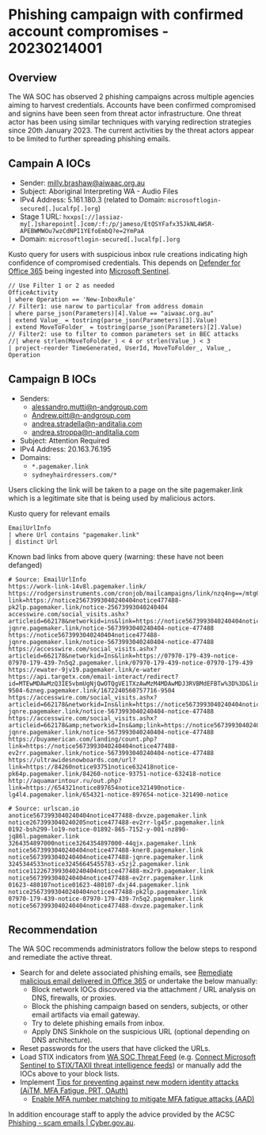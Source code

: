 # Phishing campaign with confirmed account compromises - 20230214001

## Overview
The WA SOC has observed 2 phishing campaigns across multiple agencies aiming to harvest credentials. Accounts have been confirmed compromised and signins have been seen from threat actor infrastructure. One threat actor has been using similar techniques with varying redirection strategies since 20th January 2023. The current activities by the threat actors appear to be limited to further spreading phishing emails.

## Campain A IOCs

- Sender: milly.brashaw@aiwaac.org.au
- Subject: Aboriginal Interpreting WA - Audio Files
- IPv4 Address: 5.161.180.3 (related to Domain: `microsoftlogin-secured[.]ucalfp[.]org`)
- Stage 1 URL: `hxxps[://]assiaz-my[.]sharepoint[.]com/:f:/p/jameso/EtQSYFafx35JkNL4WSR-APEBWMWOu7wzCdNPI1YEfoEmbQ?e=2YmPaA`
- Domain: `microsoftlogin-secured[.]ucalfp[.]org`

Kusto query for users with suspicious inbox rule creations indicating high confidence of compromised credentials. This depends on [Defender for Office 365](https://learn.microsoft.com/en-us/microsoft-365/security/office-365-security/defender-for-office-365?view=o365-worldwide) being ingested into [Microsoft Sentinel](https://learn.microsoft.com/en-us/azure/sentinel/connect-microsoft-365-defender?tabs=MDO).

```kusto
// Use Filter 1 or 2 as needed
OfficeActivity
| where Operation == 'New-InboxRule'
// Filter1: use narow to particular from address domain
| where parse_json(Parameters)[4].Value == "aiwaac.org.au"
| extend Value_ = tostring(parse_json(Parameters)[3].Value)
| extend MoveToFolder_ = tostring(parse_json(Parameters)[2].Value)
// Filter2: use to filter to common parameters set in BEC attacks
//| where strlen(MoveToFolder_) < 4 or strlen(Value_) < 3
| project-reorder TimeGenerated, UserId, MoveToFolder_, Value_, Operation
```

## Campaign B IOCs

- Senders:
    - alessandro.mutti@n-andgroup.com
    - Andrew.pitt@n-andgroup.com
    - andrea.stradella@n-anditalia.com
    - andrea.stroppa@n-anditalia.com
- Subject: Attention Required
- IPv4 Address: 20.163.76.195
- Domains:
    - `*.pagemaker.link`
    - `sydneyhairdressers.com/*`

Users clicking the link will be taken to a page on the site pagemaker.link which is a legitimate site that is being used by malicious actors.

Kusto query for relevant emails
```kusto
EmailUrlInfo
| where Url contains "pagemaker.link"
| distinct Url
```

Known bad links from above query (warning: these have not been defanged)
```
# Source: EmailUrlInfo
https://work-link-14v8l.pagemaker.link/
https://rodgersinstruments.com/cronjob/mailcampaigns/link/nzq4ng==/mtg0/?link=https://notice25673993040240404notice477488-pk2lp.pagemaker.link/notice-25673993040240404
accesswire.com/social_visits.ashx?articleid=662178&networkid=ins&link=https://notice5673993040240404notice477488-jqnre.pagemaker.link/notice-5673993040240404-notice-477488
https://notice5673993040240404notice477488-jqnre.pagemaker.link/notice-5673993040240404-notice-477488
https://accesswire.com/social_visits.ashx?articleid=662178&networkid=Ins&link=https://07970-179-439-notice-07970-179-439-7n5q2.pagemaker.link/07970-179-439-notice-07970-179-439
https://ewater-9jv19.pagemaker.link/e-water
https://api.targetx.com/email-interact/redirect?id=MTEwMDAwMzQ3IE5vbmUgNjQwOTQgVE1TXzAwMzM4MDAwMDJ3RVBMdEFBTw%3D%3D&link=https://1672240560757716-9504-6zneg.pagemaker.link/1672240560757716-9504
https://accesswire.com/social_visits.ashx?articleid=662178&networkid=Ins&link=https://notice5673993040240404notice477488-jqnre.pagemaker.link/notice-5673993040240404-notice-477488
https://accesswire.com/social_visits.ashx?articleid=662178&amp;networkid=Ins&amp;link=https://notice5673993040240404notice477488-jqnre.pagemaker.link/notice-5673993040240404-notice-477488
https://buyamerican.com/landing/count.php?link=https://notice5673993040240404notice477488-ev2rr.pagemaker.link/notice-5673993040240404-notice-477488
https://ultrawidesnowboards.com/url?link=https://84260notice93751notice632418notice-pk64p.pagemaker.link/84260-notice-93751-notice-632418-notice
http://aquamarintour.ru/out.php?link=https://654321notice897654notice321490notice-lg4l4.pagemaker.link/654321-notice-897654-notice-321490-notice

# Source: urlscan.io
anotice5673993040240404notice477488-dxvze.pagemaker.link
notice2673993040240205notice477488-ev2rr-lg45r.pagemaker.link
0192-bsh299-lo19-notice-01892-865-7152-y-001-nz890-jq86l.pagemaker.link
3264354897000notice3264354897000-44qjx.pagemaker.link
notice5673993040240404notice477488-kner8.pagemaker.link
notice5673993040240404notice477488-jqnre.pagemaker.link
3245344533notice32456645455783-x5zj2.pagemaker.link
notice1122673993040240404notice477488-mx2r9.pagemaker.link
notice5673993040240404notice477488-ev2rr.pagemaker.link
01623-480107notice01623-480107-dxj44.pagemaker.link
notice25673993040240404notice477488-pk2lp.pagemaker.link
07970-179-439-notice-07970-179-439-7n5q2.pagemaker.link
notice5673993040240404notice477488-dxvze.pagemaker.link
```

## Recommendation
The WA SOC recommends administrators follow the below steps to respond and remediate the active threat.

- Search for and delete associated phishing emails, see [Remediate malicious email delivered in Office 365](https://learn.microsoft.com/en-us/microsoft-365/security/office-365-security/remediate-malicious-email-delivered-office-365?view=o365-worldwide) or undertake the below manually:
    - Block network IOCs discovered via the attachment / URL analysis on DNS, firewalls, or proxies.
    - Block the phishing campaign based on senders, subjects, or other email artifacts via email gateway.
    - Try to delete phishing emails from inbox.
    - Apply DNS Sinkhole on the suspicious URL (optional depending on DNS architecture).
- Reset passwords for the users that have clicked the URLs.
- Load STIX indicators from [WA SOC Threat Feed](https://forms.office.com/r/09QP6JM4Me) (e.g. [Connect Microsoft Sentinel to STIX/TAXII threat intelligence feeds](https://learn.microsoft.com/en-us/azure/sentinel/connect-threat-intelligence-taxii)) or manually add the IOCs above to your block lists.
- Implement [Tips for preventing against new modern identity attacks (AiTM, MFA Fatigue, PRT, OAuth)](https://jeffreyappel.nl/tips-for-preventing-against-new-modern-identity-attacks-aitm-mfa-fatigue-prt-oauth/)
    - [Enable MFA number matching to mitigate MFA fatigue attacks (AAD)](https://learn.microsoft.com/en-us/azure/active-directory/authentication/how-to-mfa-number-match#enable-number-matching-in-the-portal)

In addition encourage staff to apply the advice provided by the ACSC [Phishing - scam emails | Cyber.gov.au](https://www.cyber.gov.au/acsc/view-all-content/threats/phishing).
